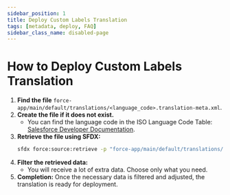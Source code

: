 ```yaml
---
sidebar_position: 1
title: Deploy Custom Labels Translation
tags: [metadata, deploy, FAQ]
sidebar_class_name: disabled-page
---
```

# How to Deploy Custom Labels Translation

1. **Find the file** `force-app/main/default/translations/<language_code>.translation-meta.xml`.
2. **Create the file if it does not exist.**
   - You can find the language code in the ISO Language Code Table: [Salesforce Developer Documentation](https://developer.salesforce.com/docs/atlas.en-us.api.meta/api/sforce_api_objects_categorynodelocalization.htm).
3. **Retrieve the file using SFDX:**
   ```bash
   sfdx force:source:retrieve -p "force-app/main/default/translations/<language_code>.translation-meta.xml" -u <Alias>
   ```
4. **Filter the retrieved data:**
   - You will receive a lot of extra data. Choose only what you need.
5. **Completion:** Once the necessary data is filtered and adjusted, the translation is ready for deployment.

